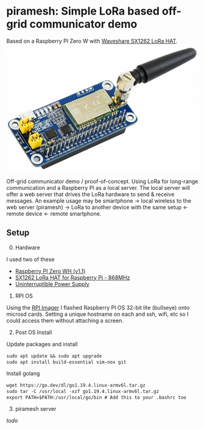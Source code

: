 # piramesh: Simple LoRa based off-grid communicator demo

Based on a Raspberry PI Zero W with [Waveshare SX1262 LoRa HAT](https://thepihut.com/products/sx1262-lora-hat-for-raspberry-pi-868mhz-for-europe-asia-africa).
![Waveshare SX1262 LoRa HAT](SX1262.png)

Off-grid communicator demo / proof-of-concept. Using LoRa for long-range communication and a Raspberry PI as a local server. The local server will offer a web server that drives the LoRa hardware to send & receive messages. An example usage may be smartphone -> local wireless to the web server (piramesh) -> LoRa to another device with the same setup <- remote device <- remote smartphone.

## Setup

0. Hardware

I used two of these
- [Raspberry PI Zero WH (v1.1)](https://thepihut.com/products/raspberry-pi-zero-wh-with-pre-soldered-header)
- [SX1262 LoRa HAT for Raspberry Pi - 868MHz](https://thepihut.com/products/sx1262-lora-hat-for-raspberry-pi-868mhz-for-europe-asia-africa)
- [Uninterruptible Power Supply](https://thepihut.com/products/uninterruptible-power-supply-ups-hat-for-raspberry-pi-zero)

1. RPI OS

Using the [RPI Imager](https://www.raspberrypi.com/software/) I flashed Raspberry PI OS 32-bit lite (bullseye) onto microsd cards. Setting a unique hostname on each and ssh, wifi, etc so I could access them without attaching a screen.

2. Post OS Install

Update packages and install 
```shell
sudo apt update && sudo apt upgrade
sudo apt install build-essential vim-nox git
```

Install golang
```shell
wget https://go.dev/dl/go1.19.4.linux-armv6l.tar.gz
sudo tar -C /usr/local -xzf go1.19.4.linux-armv6l.tar.gz
export PATH=$PATH:/usr/local/go/bin # Add this to your .bashrc too
```

3. piramesh server

*todo*